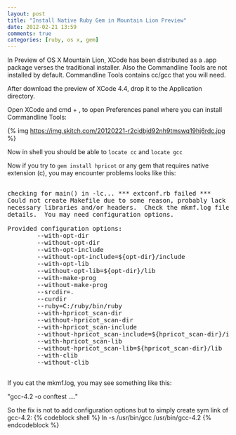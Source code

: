 ```yaml
---
layout: post
title: "Install Native Ruby Gem in Mountain Lion Preview"
date: 2012-02-21 13:59
comments: true
categories: [ruby, os x, gem]
---
```


In Preview of OS X Mountain Lion, XCode has been distributed as a .app package verses the traditional installer.
Also the Commandline Tools are not installed by default.  Commandline Tools contains cc/gcc that you will need.

After download the preview of XCode 4.4, drop it to the Application directory.

Open XCode and cmd + , to open Preferences panel where you can install Commandline Tools:

{% img https://img.skitch.com/20120221-r2cidbjd92nh9tmswq19hj6rdc.jpg %}

Now in shell you should be able to `locate cc` and `locate gcc`

Now if you try to `gem install hpricot` or any gem that requires native extension (c), you may encounter problems
looks like this:

<pre>

checking for main() in -lc... *** extconf.rb failed ***
Could not create Makefile due to some reason, probably lack of
necessary libraries and/or headers.  Check the mkmf.log file for more
details.  You may need configuration options.

Provided configuration options:
        --with-opt-dir
        --without-opt-dir
        --with-opt-include
        --without-opt-include=${opt-dir}/include
        --with-opt-lib
        --without-opt-lib=${opt-dir}/lib
        --with-make-prog
        --without-make-prog
        --srcdir=.
        --curdir
        --ruby=C:/ruby/bin/ruby
        --with-hpricot_scan-dir
        --without-hpricot_scan-dir
        --with-hpricot_scan-include
        --without-hpricot_scan-include=${hpricot_scan-dir}/include
        --with-hpricot_scan-lib
        --without-hpricot_scan-lib=${hpricot_scan-dir}/lib
        --with-clib
        --without-clib

</pre>

If you cat the mkmf.log, you may see something like this:

"gcc-4.2 -o conftest ...."

So the fix is not to add configuration options but to simply create sym link of gcc-4.2:
{% codeblock shell %}
ln -s /usr/bin/gcc /usr/bin/gcc-4.2
{% endcodeblock %}